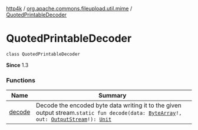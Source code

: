 [http4k](../../index.md) / [org.apache.commons.fileupload.util.mime](../index.md) / [QuotedPrintableDecoder](./index.md)

# QuotedPrintableDecoder

`class QuotedPrintableDecoder`

**Since**
1.3

### Functions

| Name | Summary |
|---|---|
| [decode](decode.md) | Decode the encoded byte data writing it to the given output stream.`static fun decode(data: `[`ByteArray`](https://kotlinlang.org/api/latest/jvm/stdlib/kotlin/-byte-array/index.html)`!, out: `[`OutputStream`](https://docs.oracle.com/javase/9/docs/api/java/io/OutputStream.html)`!): `[`Unit`](https://kotlinlang.org/api/latest/jvm/stdlib/kotlin/-unit/index.html) |

